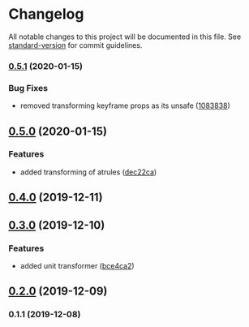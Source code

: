 # Changelog

All notable changes to this project will be documented in this file. See [standard-version](https://github.com/conventional-changelog/standard-version) for commit guidelines.

### [0.5.1](https://github.com/anikethsaha/postcss-lowercase-text/compare/v0.5.0...v0.5.1) (2020-01-15)


### Bug Fixes

* removed transforming keyframe props as its unsafe ([1083838](https://github.com/anikethsaha/postcss-lowercase-text/commit/1083838))



## [0.5.0](https://github.com/anikethsaha/postcss-lowercase-text/compare/v0.4.0...v0.5.0) (2020-01-15)


### Features

* added transforming of atrules ([dec22ca](https://github.com/anikethsaha/postcss-lowercase-text/commit/dec22ca))



## [0.4.0](https://github.com/anikethsaha/postcss-lowercase-text/compare/v0.3.0...v0.4.0) (2019-12-11)



## [0.3.0](https://github.com/anikethsaha/postcss-lowercase-text/compare/v0.2.0...v0.3.0) (2019-12-10)


### Features

* added unit transformer ([bce4ca2](https://github.com/anikethsaha/postcss-lowercase-text/commit/bce4ca2))



## [0.2.0](https://github.com/anikethsaha/postcss-lowercase-text/compare/v0.1.1...v0.2.0) (2019-12-09)



### 0.1.1 (2019-12-08)
